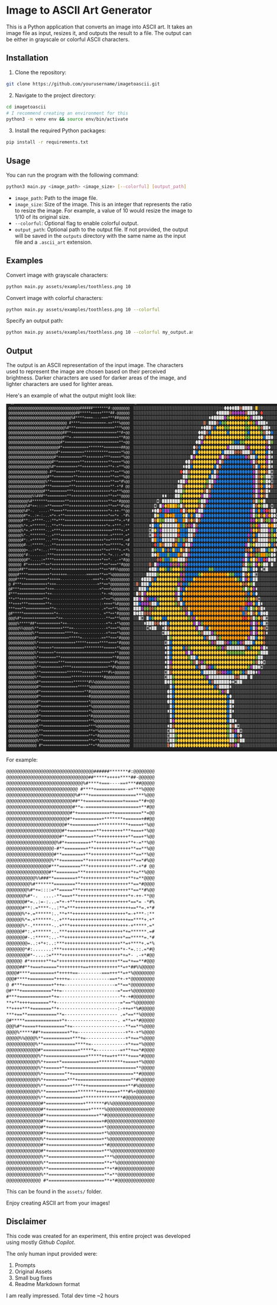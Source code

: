 # Image to ASCII Art Generator

This is a Python application that converts an image into ASCII art. It takes an image file as input, resizes it, and outputs the result to a file. The output can be either in grayscale or colorful ASCII characters.

## Installation

1. Clone the repository:
```sh
git clone https://github.com/yourusername/imagetoascii.git
```

2. Navigate to the project directory:
```sh
cd imagetoascii
# I recommend creating an environment for this
python3 -m venv env && source env/bin/activate
```

3. Install the required Python packages:
```sh
pip install -r requirements.txt
```

## Usage

You can run the program with the following command:

```sh
python3 main.py <image_path> <image_size> [--colorful] [output_path]
```

- `image_path`: Path to the image file.
- `image_size`: Size of the image. This is an integer that represents the ratio to resize the image. For example, a value of 10 would resize the image to 1/10 of its original size.
- `--colorful`: Optional flag to enable colorful output.
- `output_path`: Optional path to the output file. If not provided, the output will be saved in the `outputs` directory with the same name as the input file and a `.ascii_art` extension.

## Examples

Convert image with grayscale characters:

```sh
python main.py assets/examples/toothless.png 10
```

Convert image with colorful characters:

```sh
python main.py assets/examples/toothless.png 10 --colorful
```

Specify an output path:

```sh
python main.py assets/examples/toothless.png 10 --colorful my_output.ascii_art
```

## Output

The output is an ASCII representation of the input image. The characters used to represent the image are chosen based on their perceived brightness. Darker characters are used for darker areas of the image, and lighter characters are used for lighter areas.

Here's an example of what the output might look like:

<div style="display: flex; justify-content: space-around;">
    <img src="assets/Screenshot from 2023-12-28 17-34-36.png" width="400"/>
    <img src="assets/Screenshot%20from%202023-12-28%2017-34-51.png" width="400"/>
</div>

For example:

```text
@@@@@@@@@@@@@@@@@@@@@@@@@@@@@@@@@######*******#:@@@@@@@@
@@@@@@@@@@@@@@@@@@@@@@@@@@@@@@@##*****+++++****##-@@@@@@
@@@@@@@@@@@@@@@@@@@@@@@@@@@@@%#****+===----==+***##@@@@@
@@@@@@@@@@@@@@@@@@@@@@@@@@@ #****+===========-=+***%@@@@
@@@@@@@@@@@@@@@@@@@@@@@@@@%#***+=================***%@@@
@@@@@@@@@@@@@@@@@@@@@@@@@##**+======+=======+=====**#+@@
@@@@@@@@@@@@@@@@@@@@@@@@@#**=-====================+**#@@
@@@@@@@@@@@@@@@@@@@@@@@@#*+============++==========**=@@
@@@@@@@@@@@@@@@@@@@@@@@#*+==========+*******+======+##@@
@@@@@@@@@@@@@@@@@@@@@@#*+=========+***********+====+*%@@
@@@@@@@@@@@@@@@@@@@@@#*+=========+**++++++++***+===+*%@@
@@@@@@@@@@@@@@@@@@@@#**=========+**+++++++++++**===+*%@@
@@@@@@@@@@@@@@@@@@@%#*+========+**++++++++++++**+-=**%@@
@@@@@@@@@@@@@@@@@@-#**========+**++++++++++++++**==**%@@
@@@@@@@@@@@@@@@@@@#**========+**+++++++++++++++**==**%@@
@@@@@@@@@@@@@@@@@%**+========**++++++++++++++++**==*#%@@
@@@@@@@@@@@@@@@@#***========***++++++++++++++++**-+*# @@
@@@@@@@@@@@@@@@@#**========***+++++++++++++++++*+=**%@@@
@@@@@@@@@@@%%###**========+**+++++++++++++++++**+=**@@@@
@@@@@@@@@%#*******========**++++++++++++++++++**==*#@@@@
@@@@@@@@%#*+=::::=**=====***++++++++++++++++++**==**#%@@
@@@@@@@%#*-.  ....-**===+**+++++++++++++++++++*+-++-**@@
@@@@@@@#*=..:=-:...=*+-+**++++++++++++++++++++*==*= -*#%
@@@@@@#**:.=****-..:**=***+++++++++++++++++++++==**=.+*#
@@@@@@%*+.=******:..**+**++++++++++++++++++++*=-+***-:**
@@@@@@%*=.+******-..+***++++++++++++++++++++++==****+.+*
@@@@@@%*-.*******-..+***++++++++++++++++++++++-+*****.=*
@@@@@@#*:.+******...***+++++++++++++++++++++*+=******.=#
@@@@@@@#-.:*****:..-**++++++++++++++++++++++*==*****=.*#
@@@@@@@@=..:+*+:..:***+++++++++++++++++++++**=+****+.=*%
@@@@@@@*#:.......:***++++++++++++++++++++++*+-*=.::.=*#@
@@@@@@@@#*-....:=****++++++++++++++++++++++*+=*- .-+*#@@
@@@@@@ #*++++++**+=*++++++++++++++++++++++**==*+==**#@@@
@@@@@##**+===+=====*+++++++++==+++++++++++**=+*##%%@@@@@
@@@@#****=========+*+++++==---------===+++**=+*%@@@@@@@@
@@@#****+=========*++++=---------------==+*+-+*@@@@@@@@@
@ #***+==========+*++=-------------------=**==*@@@@@@@@@
@#***+===========*++=---------------------=*==+%@@@@@@@@
#***+===========+*+=-----------------------*+-+#@@@@@@@@
**+**++++=======**+------------------------=*==*%@@@@@@@
**++++***+=======**+----------------------:-++=+*%#@@@@@
***+==**===========**=-------------------- .=*==**%@@@@@
@#*****=============+*+-------------------. =**=+*#@@@@@
@@@%#*+====++=========*+=--------------------**==**%@@@@
@@@@%*****##*+=========+*+=------------------+*+-+*%@@@@
@@@@@%%@@@@%**==========+***+=---------------+*+==*%@@@@
@@@@@@@@@@@%**============****+=-------------+*+==*%@@@@
@@@@@@@@@@@@#*=============+*****=---------=+**+==*#@@@@
@@@@@@@@@@@@%*+===============+*****++==++****+===*#@@@@
@@@@@@@@@@@@%*+====+*=============+*********+====+*%@@@@
@@@@@@@@@@@@%*+=====+*+==========================**@@@@@
@@@@@@@@@@@@%*+=======**+=======================**#@@@@@
@@@@@@@@@@@@%*+========***+====================**#%@@@@@
@@@@@@@@@@@@%**=========+****++==============+**#%@@@@@@
@@@@@@@@@@@@%**===========+*******++++====+***#%+@@@@@@@
@@@@@@@@@@@@%**=============+***************#@@@@@@@@@@@
@@@@@@@@@@@@@#*==============+*******#%%@@@@@@@@@@@@@@@@
@@@@@@@@@@@@@#*+===============+*****%@@@@@@@@@@@@@@@@@@
@@@@@@@@@@@@@#*+==================+**#@@@@@@@@@@@@@@@@@@
@@@@@@@@@@@@@#*+====================+#@@@@@@@@@@@@@@@@@@
@@@@@@@@@@@@@#*+====================+*@@@@@@@@@@@@@@@@@@
@@@@@@@@@@@@@#*+====================+*%@@@@@@@@@@@@@@@@@
@@@@@@@@@@@@@%*+====================+*%@@@@@@@@@@@@@@@@@
@@@@@@@@@@@@@#*+====================+*#@@@@@@@@@@@@@@@@@
@@@@@@@@@@@@@#*+====================+**%@@@@@@@@@@@@@@@@
@@@@@@@@@@@@@%**=====================***%@@@@@@@@@@@@@@@
@@@@@@@@@@@@@%**=====================**+*%@@@@@@@@@@@@@@
@@@@@@@@@@@@@%**=====================**+*#@@@@@@@@@@@@@@
@@@@@@@@@@@@@%**=====================**=**@@@@@@@@@@@@@@
@@@@@@@@@@@@@ #*=====================**+*#@@@@@@@@@@@@@@
```

This can be found in the `assets/` folder.

Enjoy creating ASCII art from your images!

## Disclaimer

This code was created for an experiment, this entire project was developed using mostly *Github Copilot*.


The only human input provided were:
1. Prompts
1. Original Assets
1. Small bug fixes
1. Readme Markdown format

I am really impressed. Total dev time ~2 hours